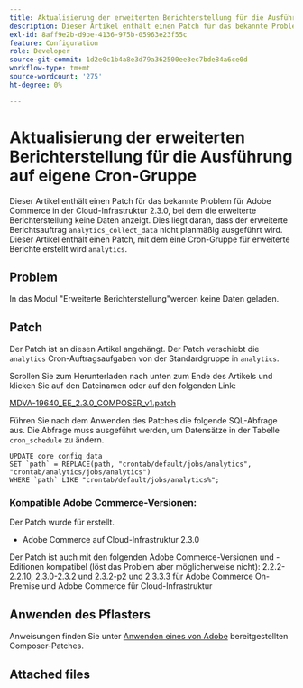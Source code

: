 ```yaml
---
title: Aktualisierung der erweiterten Berichterstellung für die Ausführung auf eigene Cron-Gruppe
description: Dieser Artikel enthält einen Patch für das bekannte Problem für Adobe Commerce in der Cloud-Infrastruktur 2.3.0, bei dem die erweiterte Berichterstellung keine Daten anzeigt. Dies liegt daran, dass der erweiterte Berichtsauftrag "analytics_collect_data"nicht planmäßig ausgeführt wird. Dieser Artikel enthält einen Patch, der eine Cron-Gruppe "Analyse"für erweiterte Berichte erstellt.
exl-id: 8aff9e2b-d9be-4136-975b-05963e23f55c
feature: Configuration
role: Developer
source-git-commit: 1d2e0c1b4a8e3d79a362500ee3ec7bde84a6ce0d
workflow-type: tm+mt
source-wordcount: '275'
ht-degree: 0%

---
```


# Aktualisierung der erweiterten Berichterstellung für die Ausführung auf eigene Cron-Gruppe

Dieser Artikel enthält einen Patch für das bekannte Problem für Adobe Commerce in der Cloud-Infrastruktur 2.3.0, bei dem die erweiterte Berichterstellung keine Daten anzeigt. Dies liegt daran, dass der erweiterte Berichtsauftrag `analytics_collect_data` nicht planmäßig ausgeführt wird. Dieser Artikel enthält einen Patch, mit dem eine Cron-Gruppe für erweiterte Berichte erstellt wird `analytics`.

## Problem

In das Modul &quot;Erweiterte Berichterstellung&quot;werden keine Daten geladen.

## Patch

Der Patch ist an diesen Artikel angehängt. Der Patch verschiebt die `analytics` Cron-Auftragsaufgaben von der Standardgruppe in `analytics`.

Scrollen Sie zum Herunterladen nach unten zum Ende des Artikels und klicken Sie auf den Dateinamen oder auf den folgenden Link:

[MDVA-19640\_EE\_2.3.0\_COMPOSER\_v1.patch](assets/MDVA-19640_EE_2.3.0_COMPOSER_v1.patch.zip)

Führen Sie nach dem Anwenden des Patches die folgende SQL-Abfrage aus. Die Abfrage muss ausgeführt werden, um Datensätze in der Tabelle `cron_schedule` zu ändern.

```
UPDATE core_config_data
SET `path` = REPLACE(path, "crontab/default/jobs/analytics", "crontab/analytics/jobs/analytics")
WHERE `path` LIKE "crontab/default/jobs/analytics%";
```

### Kompatible Adobe Commerce-Versionen:

Der Patch wurde für erstellt.

* Adobe Commerce auf Cloud-Infrastruktur 2.3.0

Der Patch ist auch mit den folgenden Adobe Commerce-Versionen und -Editionen kompatibel (löst das Problem aber möglicherweise nicht): 2.2.2-2.2.10, 2.3.0-2.3.2 und 2.3.2-p2 und 2.3.3.3 für Adobe Commerce On-Premise und Adobe Commerce für Cloud-Infrastruktur

## Anwenden des Pflasters

Anweisungen finden Sie unter [Anwenden eines von Adobe](/help/how-to/general/how-to-apply-a-composer-patch-provided-by-magento.md) bereitgestellten Composer-Patches.

## Attached files
